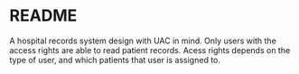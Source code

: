 # README
A hospital records system design with UAC in mind. Only users with the access rights are able to read patient records. Acess rights depends on the type of user, and which patients that user is assigned to. 
